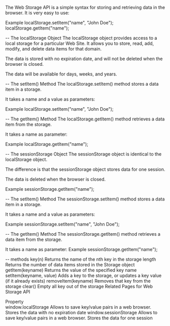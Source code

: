 The Web Storage API is a simple syntax for storing and retrieving data in the browser. It is very easy to use:

Example
localStorage.setItem("name", "John Doe");
localStorage.getItem("name");

--
The localStorage Object
The localStorage object provides access to a local storage for a particular Web Site. It allows you to store, read, add, modify, and delete data items for that domain.

The data is stored with no expiration date, and will not be deleted when the browser is closed.

The data will be available for days, weeks, and years.



--
The setItem() Method
The localStorage.setItem() method stores a data item in a storage.

It takes a name and a value as parameters:

Example
localStorage.setItem("name", "John Doe");

--
The getItem() Method
The localStorage.getItem() method retrieves a data item from the storage.

It takes a name as parameter:

Example
localStorage.getItem("name");

--
The sessionStorage Object
The sessionStorage object is identical to the localStorage object.

The difference is that the sessionStorage object stores data for one session.

The data is deleted when the browser is closed.

Example
sessionStorage.getItem("name");

--
The setItem() Method
The sessionStorage.setItem() method stores a data item in a storage.

It takes a name and a value as parameters:

Example
sessionStorage.setItem("name", "John Doe");

--
The getItem() Method
The sessionStorage.getItem() method retrieves a data item from the storage.

It takes a name as parameter:
Example
sessionStorage.getItem("name");

--
methods
key(n)	                    Returns the name of the nth key in the storage
length	                    Returns the number of data items stored in the Storage object
getItem(keyname)	        Returns the value of the specified key name
setItem(keyname, value)	    Adds a key to the storage, or updates a key value (if it already exists)
removeItem(keyname)	        Removes that key from the storage
clear()	                    Empty all key out of the storage
Related                     Pages for Web Storage API

Property	
window.localStorage	        Allows to save key/value pairs in a web browser. Stores the data with no expiration date
window.sessionStorage	    Allows to save key/value pairs in a web browser. Stores the data for one session